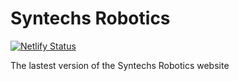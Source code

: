 # Syntechs Robotics
[![Netlify Status](https://api.netlify.com/api/v1/badges/f6e75189-6816-44d4-a917-bf10b404f3c5/deploy-status)](https://app.netlify.com/sites/earnest-scone-807b29/deploys)

The lastest version of the Syntechs Robotics website
